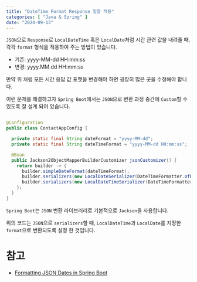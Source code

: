 ```yaml
---
title: "DateTime Format Response 일괄 적용"
categories: [ "Java & Spring" ]
date: "2024-09-13"
---
```


`JSON`으로 `Response`로 `LocalDateTime` 혹은 `LocalDate`처럼 시간 관련 값을 내려줄 때, 각각 `format` 형식을 적용하여 주는 방법이 있습니다.

- 기존: yyyy-MM-dd HH:mm:ss
- 변경: yyyy.MM.dd HH:mm:ss

만약 위 처럼 모든 시간 응답 값 포맷을 변경해야 하면 굉장히 많은 곳을 수정해야 합니다.

이런 문제를 해결하고자 `Spring Boot`에서는 `JSON`으로 변환 과정 중간에 `Custom`할 수 있도록 잘 설계 되어 있습니다.

```java

@Configuration
public class ContactAppConfig {

  private static final String dateFormat = "yyyy-MM-dd";
  private static final String dateTimeFormat = "yyyy-MM-dd HH:mm:ss";

  @Bean
  public Jackson2ObjectMapperBuilderCustomizer jsonCustomizer() {
    return builder -> {
      builder.simpleDateFormat(dateTimeFormat);
      builder.serializers(new LocalDateSerializer(DateTimeFormatter.ofPattern(dateFormat)));
      builder.serializers(new LocalDateTimeSerializer(DateTimeFormatter.ofPattern(dateTimeFormat)));
    };
  }
}

```

`Spring Boot`는 `JSON` 변환 라이브러리로 기본적으로 `Jackson`을 사용합니다.

위의 코드는 `JSON`으로 `serializers`할 때, `LocalDateTime`과 `LocalDate`를 지정한 `format`으로 변환되도록 설정 한 것입니다.

# 참고

- [Formatting JSON Dates in Spring Boot](https://www.baeldung.com/spring-boot-formatting-json-dates)
